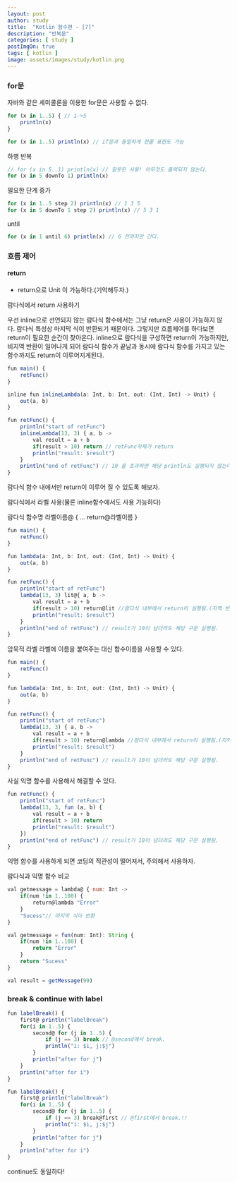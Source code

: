 ```yaml
---
layout: post
author: study
title:  "Kotlin 함수편 - [7]"
description: "반복문"
categories: [ study ]
postImgOn: true
tags: [ kotlin ]
image: assets/images/study/kotlin.png
---
```

 
### for문
자바와 같은 세미콜론을 이용한 for문은 사용할 수 없다.

```javascript
for (x in 1..5) { // 1->5
    println(x)
}

for (x in 1..5) println(x) // if문과 동일하게 한줄 표현도 가능
```

하행 반복

```javascript
// for (x in 5..1) println(x) // 잘못된 사용! 아무것도 출력되지 않는다.
for (x in 5 downTo 1) println(x)
```

필요한 단계 증가

```javascript
for (x in 1..5 step 2) println(x) // 1 3 5
for (x in 5 downTo 1 step 2) println(x) // 5 3 1
```

until 

```javascript
for (x in 1 until 6) println(x) // 6 전까지만 간다.
```

### 흐름 제어

#### return
- return으로 Unit 이 가능하다.(기억해두자.)

람다식에서 return 사용하기

우선 inline으로 선언되지 않는 람다식 함수에서는 그냥 return은 사용이 가능하지 않다. 람다식 특성상 마지막 식이 반환되기 때문이다. 그렇지만 흐름제어를 하다보면 return이 필요한 순간이 찾아온다. inline으로 람다식을 구성하면 return이 가능하지만, 비지역 반환이 일어나게 되어 람다식 함수가 끝남과 동시에 람다식 함수를 가지고 있는 함수까지도 return이 이루어지게된다. 

```javascript
fun main() {
    retFunc()
}

inline fun inlineLambda(a: Int, b: Int, out: (Int, Int) -> Unit) {
    out(a, b)
}

fun retFunc() {
    println("start of retFunc")
    inlineLambda(13, 3) { a, b -> 
        val result = a + b
        if(result > 10) return // retFunc자체가 return
        println("result: $result")
    }
    println("end of retFunc") // 10 을 초과하면 해당 println도 실행되지 않는다. 
}
```

람다식 함수 내에서만 return이 이루어 질 수 있도록 해보자.

람다식에서 라벨 사용(물론 inline함수에서도 사용 가능하다)

람다식 함수명 라벨이름@ {
    ...
    return@라벨이름
}

```javascript
fun main() {
    retFunc()
}

fun lambda(a: Int, b: Int, out: (Int, Int) -> Unit) {
    out(a, b)
}

fun retFunc() {
    println("start of retFunc")
    lambda(13, 3) lit@{ a, b -> 
        val result = a + b
        if(result > 10) return@lit //람다식 내부에서 return이 실행됨.(지역 반환)
        println("result: $result")
    }
    println("end of retFunc") // result가 10이 넘더라도 해당 구문 실행됨.
}
```

암묵적 라벨
라벨에 이름을 붙여주는 대신 함수이름을 사용할 수 있다.

```javascript
fun main() {
    retFunc()
}

fun lambda(a: Int, b: Int, out: (Int, Int) -> Unit) {
    out(a, b)
}

fun retFunc() {
    println("start of retFunc")
    lambda(13, 3) { a, b -> 
        val result = a + b
        if(result > 10) return@lambda //람다식 내부에서 return이 실행됨.(지역 반환)
        println("result: $result")
    }
    println("end of retFunc") // result가 10이 넘더라도 해당 구문 실행됨.
}
```

사실 익명 함수를 사용해서 해결할 수 있다.

```javascript
fun retFunc() {
    println("start of retFunc")
    lambda(13, 3, fun (a, b) { 
        val result = a + b
        if(result > 10) return
        println("result: $result")
    })
    println("end of retFunc") // result가 10이 넘더라도 해당 구문 실행됨.
}
```
익명 함수를 사용하게 되면 코딩의 직관성이 떨어져서, 주의해서 사용하자.


람다식과 익명 함수 비교

```javascript
val getmessage = lambda@ { num: Int ->
    if(num !in 1..100) {
        return@lambda "Error"
    }
    "Sucess"// 마지막 식이 반환
}
```
```javascript
val getmessage = fun(num: Int): String {
    if(num !in 1..100) {
        return "Error"
    }
    return "Sucess"
}

val result = getMessage(99)
```


### break & continue with label

```javascript
fun labelBreak() {
    first@ println("labelBreak")
    for(i in 1..5) {
        second@ for (j in 1..5) {
            if (j == 3) break // @second에서 break.
            println("i: $i, j:$j")
        }
        println("after for j")
    }
    println("after for i")
}
```

```javascript
fun labelBreak() {
    first@ println("labelBreak")
    for(i in 1..5) {
        second@ for (j in 1..5) {
            if (j == 3) break@first // @first에서 break.!!
            println("i: $i, j:$j")
        }
        println("after for j")
    }
    println("after for i")
}
```

continue도 동일하다!